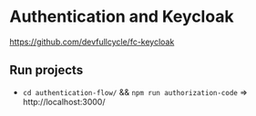 # Authentication and Keycloak

https://github.com/devfullcycle/fc-keycloak

## Run projects

- `cd authentication-flow/` && `npm run authorization-code` => http://localhost:3000/